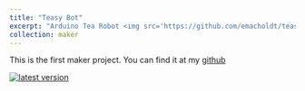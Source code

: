 ```yaml
---
title: "Teasy Bot"
excerpt: "Arduino Tea Robot <img src='https://github.com/emacholdt/teasy_bot/blob/master/img/teasy_v0.0.6.gif' width='500px'>"
collection: maker
---
```


This is the first maker project. You can find it at my [github](https://github.com/emacholdt/teasy_bot)

[![latest version](https://img.youtube.com/vi/lFy_RQyiyvs/maxresdefault.jpg)](https://youtu.be/lFy_RQyiyvs)
